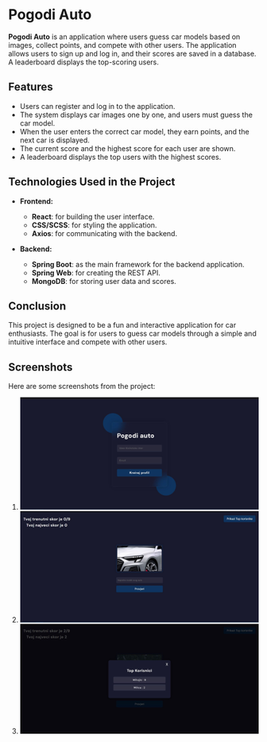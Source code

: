 # Pogodi Auto

**Pogodi Auto** is an application where users guess car models based on images, collect points, and compete with other users. The application allows users to sign up and log in, and their scores are saved in a database. A leaderboard displays the top-scoring users.

## Features

- Users can register and log in to the application.
- The system displays car images one by one, and users must guess the car model.
- When the user enters the correct car model, they earn points, and the next car is displayed.
- The current score and the highest score for each user are shown.
- A leaderboard displays the top users with the highest scores.

## Technologies Used in the Project

- **Frontend:**
  - **React**: for building the user interface.
  - **CSS/SCSS**: for styling the application.
  - **Axios**: for communicating with the backend.
  
- **Backend:**
  - **Spring Boot**: as the main framework for the backend application.
  - **Spring Web**: for creating the REST API.
  - **MongoDB**: for storing user data and scores.

## Conclusion

This project is designed to be a fun and interactive application for car enthusiasts. The goal is for users to guess car models through a simple and intuitive interface and compete with other users.

## Screenshots

Here are some screenshots from the project:

1. ![Screenshot 1](./Screenshots/Capture.JPG)
2. ![Screenshot 2](./Screenshots/Capture%201.JPG)
3. ![Screenshot 3](./Screenshots/Capture%202.JPG)

